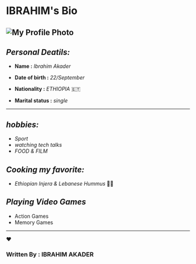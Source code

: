 # IBRAHIM's Bio

![My Profile Photo](https://cdn.glitch.com/a0cf2ec9-edf4-42b3-b66a-b7437fe88ca6%2Fakadar.jpg?v=1566076033967)
---

## **_Personal Deatils:_**

* **Name :** *_Ibrahim Akader_*
  
* **Date of birth :** _22/September_
  
* **Nationality :** _ETHIOPIA_ 🇪🇹 
* **Marital status :** _single_ 

  
---
## _hobbies:_

- _Sport_
- _watching tech talks_
- _FOOD & FILM_
  

  

##  _Cooking my favorite:_
- _Ethiopian Injera & Lebanese Hummus_ 👨‍🍳 
  

## _Playing Video Games_
  - Action Games 
  - Memory Games 

  ---
:heart:
###   Written By : IBRAHIM AKADER
